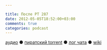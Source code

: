 ```yaml
---

title: После РТ 287
date: 2012-05-05T18:52:00+03:00
comments: true
categories: podcast
---
```

[аудио](http://cdn.radio-t.com/rt287post.mp3) ● [пиратский torrent](http://pirates.radio-t.com/torrents/rt287post.mp3.torrent) ● [лог чата](http://chat.radio-t.com/logs/radio-t-287.html) ● [wiki](http://wiki.radio-t.com/%D0%9F%D0%BE%D1%81%D0%BB%D0%B5_%D0%A0%D0%A2_287)<audio src="http://cdn.radio-t.com/rt287post.mp3" preload="none">
